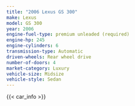 ```yaml
---
title: "2006 Lexus GS 300"
make: Lexus
model: GS 300
year: 2006
engine-fuel-type: premium unleaded (required)
engine-hp: 245
engine-cylinders: 6
transmission-type: Automatic
driven-wheels: Rear wheel drive
number-of-doors: 4
market-category: Luxury
vehicle-size: Midsize
vehicle-style: Sedan
---
```


{{< car_info >}}
